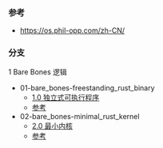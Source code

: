 ### 参考
- https://os.phil-opp.com/zh-CN/

### 分支
1 Bare Bones 逻辑
- 01-bare_bones-freestanding_rust_binary
    - [1.0 独立式可执行程序](https://github.com/Levio-z/learn-rust/blob/main/Projects/Writing%20an%20OS%20in%20Rust/note1%20Bare%20Bones/1.0%20%E7%8B%AC%E7%AB%8B%E5%BC%8F%E5%8F%AF%E6%89%A7%E8%A1%8C%E7%A8%8B%E5%BA%8F.md)
    - [参考](https://os.phil-opp.com/zh-CN/freestanding-rust-binary/)
- 02-bare_bones-minimal_rust_kernel
    - [2.0 最小内核](https://github.com/Levio-z/learn-rust/blob/main/Projects/Writing%20an%20OS%20in%20Rustnote/1%20Bare%20Bones/1.0%20%E7%8B%AC%E7%AB%8B%E5%BC%8F%E5%8F%AF%E6%89%A7%E8%A1%8C%E7%A8%8B%E5%BA%8F.md)
    - [参考](https://os.phil-opp.com/zh-CN/minimal-rust-kernel/)